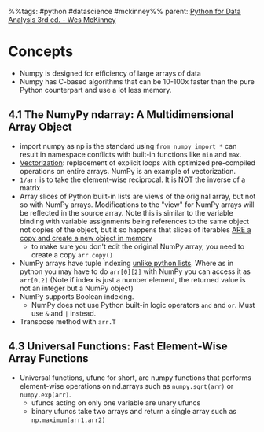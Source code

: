 %%tags: #python #datascience #mckinney%%
parent::[Python for Data Analysis 3rd ed. - Wes McKinney](Python%20for%20Data%20Analysis%203rd%20ed.%20-%20Wes%20McKinney.md)

# Concepts
- Numpy is designed for efficiency of large arrays of data
- Numpy has C-based algorithms that can be 10-100x faster than the pure Python counterpart and use a lot less memory.
## 4.1 The NumyPy ndarray: A Multidimensional Array Object
- import numpy as np is the standard using `from numpy import *` can result in namespace conflicts with built-in functions like `min` and `max`. 
- <u>Vectorization</u>: replacement of explicit loops with optimized pre-compiled operations on entire arrays. NumPy is an example of vectorization.
- `1/arr` is to take the element-wise reciprocal. It is <u>NOT</u> the inverse of a matrix
- Array slices of Python built-in lists are views of the original array, but not so with NumPy arrays. Modifications to the "view" for NumPy arrays will be reflected in the source array. Note this is similar to the variable binding with variable assignments being references to the same object not copies of the object, but it so happens that slices of iterables <u>ARE a copy and create a new object in memory</u>
	- to make sure you don't edit the original NumPy array, you need to create a copy `arr.copy()`
- NumPy arrays have tuple indexing <u>unlike python lists</u>. Where as in python you may have to do `arr[0][2]` with NumPy you can access it as `arr[0,2]` (Note if index is just a number element, the returned value is not an integer but a NumPy object)
- NumPy supports Boolean indexing. 
	- NumPy does not use Python built-in logic operators `and` and `or`. Must use `&` and `|` instead.
- Transpose method with `arr.T`
## 4.3 Universal Functions: Fast Element-Wise Array Functions
- Universal functions, ufunc for short, are numpy functions that performs element-wise operations on nd.arrays such as `numpy.sqrt(arr)` or `numpy.exp(arr)`. 
	- ufuncs acting on only one variable are unary ufuncs
	- binary ufuncs take two arrays and return a single array such as `np.maximum(arr1,arr2)`
